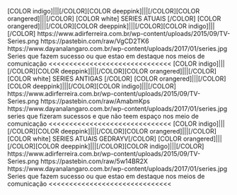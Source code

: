 <channels>
<channel>
<name>[COLOR indigo]|||[/COLOR][COLOR deeppink]|||[/COLOR][COLOR orangered]|||[/COLOR] [COLOR white] SERIES ATUAIS [/COLOR] [COLOR orangered]|||[/COLOR][COLOR deeppink]|||[/COLOR][COLOR indigo]|||[/COLOR]</name>
<thumbnail>https://www.adirferreira.com.br/wp-content/uploads/2015/09/TV-Series.png</thumbnail>
<externallink>https://pastebin.com/raw/VgCD2TK6</externallink>
<fanart>https://www.dayanalangaro.com.br/wp-content/uploads/2017/01/series.jpg</fanart>
<info>Series que fazem sucesso ou que estao em destaque nos meios de comunicação</info>
</channel>
</channels>
<<<<<<<<<<<<<<<<<<<<<<<<<<<<<<
 <channels>
<channel>
<name>[COLOR indigo]|||[/COLOR][COLOR deeppink]|||[/COLOR][COLOR orangered]|||[/COLOR] [COLOR white] SERIES ANTIGAS [/COLOR] [COLOR orangered]|||[/COLOR][COLOR deeppink]|||[/COLOR][COLOR indigo]|||[/COLOR]</name>
<thumbnail>https://www.adirferreira.com.br/wp-content/uploads/2015/09/TV-Series.png</thumbnail>
<externallink>https://pastebin.com/raw/AmabmKps</externallink>
<fanart>https://www.dayanalangaro.com.br/wp-content/uploads/2017/01/series.jpg</fanart>
<info>series que fizeram sucessos e que não teem espaço nos meio de comunicação</info>
</channel>
</channels>
<<<<<<<<<<<<<<<<<<<<<<<<<<<<<<
<channels>
<channel>
<name>[COLOR indigo]|||[/COLOR][COLOR deeppink]|||[/COLOR][COLOR orangered]|||[/COLOR] [COLOR white] SERIES ATUAIS GEDRAYV[/COLOR] [COLOR orangered]|||[/COLOR][COLOR deeppink]|||[/COLOR][COLOR indigo]|||[/COLOR]</name>
<thumbnail>https://www.adirferreira.com.br/wp-content/uploads/2015/09/TV-Series.png</thumbnail>
<externallink>https://pastebin.com/raw/5w14BR2X</externallink>
<fanart>https://www.dayanalangaro.com.br/wp-content/uploads/2017/01/series.jpg</fanart>
<info>Series que fazem sucesso ou que estao em destaque nos meios de comunicação</info>
</channel>
</channels>
<<<<<<<<<<<<<<<<<<<<<<<<<<<<<<
